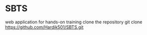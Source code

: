# SBTS
web application for hands-on training
clone the repository
git clone https://github.com/Hardik501/SBTS.git
